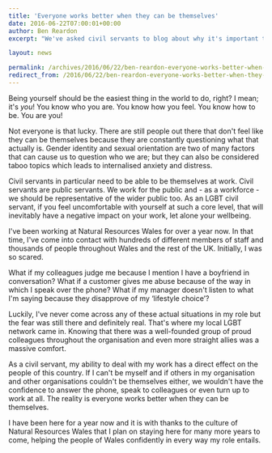 ```yaml
---
title: 'Everyone works better when they can be themselves'
date: 2016-06-22T07:00:01+00:00
author: Ben Reardon
excerpt: "We've asked civil servants to blog about why it's important to #beyourself this Pride. Ben Reardon works in the Payments team for Natural Resources Wales. He writes about why its important for civil servants to be themselves at work."

layout: news

permalink: /archives/2016/06/22/ben-reardon-everyone-works-better-when-they-can-be-themselves/
redirect_from: /2016/06/22/ben-reardon-everyone-works-better-when-they-can-be-themselves/
---
```


Being yourself should be the easiest thing in the world to do, right? I mean; it's *you*! You know who you are. You know how you feel. You know how to be. You are you!

Not everyone is that lucky. There are still people out there that don't feel like they can be themselves because they are constantly questioning what that actually is. Gender identity and sexual orientation are two of many factors that can cause us to question who we are; but they can also be considered taboo topics which leads to internalised anxiety and distress.

Civil servants in particular need to be able to be themselves at work. Civil servants are public servants. We work for the public and - as a workforce - we should be representative of the wider public too. As an LGBT civil servant, if you feel uncomfortable with yourself at such a core level, that will inevitably have a negative impact on your work, let alone your wellbeing.

I've been working at Natural Resources Wales for over a year now. In that time, I've come into contact with hundreds of different members of staff and thousands of people throughout Wales and the rest of the UK. Initially, I was so scared. 

What if my colleagues judge me because I mention I have a boyfriend in conversation? 
What if a customer gives me abuse because of the way in which I speak over the phone? 
What if my manager doesn't listen to what I'm saying because they disapprove of my ‘lifestyle choice’?

Luckily, I've never come across any of these actual situations in my role but the fear was still there and definitely real. That's where my local LGBT network came in. Knowing that there was a well-founded group of proud colleagues throughout the organisation and even more straight allies was a massive comfort.

As a civil servant, my ability to deal with my work has a direct effect on the people of this country. If I can't be myself and if others in my organisation and other organisations couldn't be themselves either, we wouldn't have the confidence to answer the phone, speak to colleagues or even turn up to work at all. The reality is everyone works better when they can be themselves.

I have been here for a year now and it is with thanks to the culture of Natural Resources Wales that I plan on staying here for many more years to come, helping the people of Wales confidently in every way my role entails.